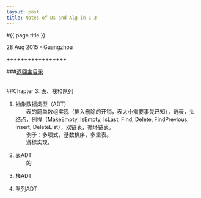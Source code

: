```yaml
---
layout: post
title: Notes of Ds and Alg in C 3
---
```


#{{ page.title }}  
<p class="meta">28 Aug 2015 - Guangzhou</p>   
+++++++++++++++++  

###[返回主目录][]  
<br>

##Chapter 3: 表、栈和队列 

1. 抽象数据类型（ADT）  
　　表的简单数组实现（插入删除的开销，表大小需要事先已知），链表，头结点，例程（MakeEmpty, IsEmpty, IsLast, Find, Delete, FindPrevious, Insert, DeleteList），双链表，循环链表。  
　　例子：多项式，基数排序，多重表。  
　　游标实现。  

2. 表ADT  
　　的
3. 栈ADT  

4. 队列ADT  




<br>  

[返回主目录]: /2014/10/16/notes-of-ds-alg.html


